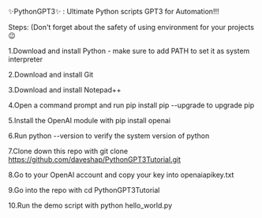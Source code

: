 ✨PythonGPT3✨ : 
Ultimate Python scripts GPT3 for Automation!!!


Steps: (Don't forget about the safety of using environment for your projects 😉

1.Download and install Python - make sure to add PATH to set it as system interpreter

2.Download and install Git

3.Download and install Notepad++

4.Open a command prompt and run pip install pip --upgrade to upgrade pip

5.Install the OpenAI module with pip install openai

6.Run python --version to verify the system version of python

7.Clone down this repo with git clone https://github.com/daveshap/PythonGPT3Tutorial.git

8.Go to your OpenAI account and copy your key into openaiapikey.txt

9.Go into the repo with cd PythonGPT3Tutorial

10.Run the demo script with python hello_world.py
